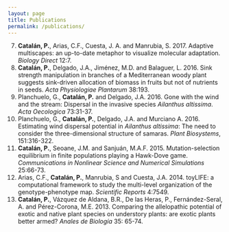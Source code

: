 ```yaml
---
layout: page
title: Publications
permalink: /publications/
---
```


7. **Catalán, P.**, Arias, C.F., Cuesta, J. A. and Manrubia, S. 2017. Adaptive multiscapes: an up-to-date metaphor to visualize molecular adaptation. *Biology Direct* 12:7.
6. **Catalán, P.**, Delgado, J.A., Jiménez, M.D. and Balaguer, L. 2016. Sink strength manipulation in branches of a Mediterranean woody plant suggests sink-driven allocation of biomass in fruits but not of nutrients in seeds. *Acta Physiologiae Plantarum* 38:193.
5.  Planchuelo, G., **Catalán, P.** and Delgado, J.A. 2016. Gone with the wind and the stream: Dispersal in the invasive species
*Ailanthus altissima*. *Acta Oecologica* 73:31-37.
4.  Planchuelo, G., **Catalán, P.**, Delgado, J.A. and Murciano A. 2016. Estimating wind dispersal potential in *Ailanthus altissima*: The need to consider the three-dimensional structure of samaras. *Plant Biosystems*, 151:316-322.
3. **Catalán, P.**, Seoane, J.M. and Sanjuán, M.A.F. 2015. Mutation-selection equilibrium in finite populations playing a Hawk-Dove game. *Communications  in  Nonlinear  Science  and  Numerical Simulations* 25:66-73.
2.  Arias, C.F., **Catalán, P.**, Manrubia, S and Cuesta, J.A. 2014. toyLIFE: a computational framework to study the multi-level organization of the genotype-phenotype map. *Scientific  Reports* 4:7549.
1. **Catalán, P.**,  Vázquez  de  Aldana,  B.R.,  De  las  Heras,  P.,  Fernández-Seral,  A.  and  Pérez-Corona, M.E. 2013. Comparing  the  allelopathic  potential  of  exotic  and  native  plant  species  on  understory plants:  are exotic plants better armed? *Anales de Biología* 35:  65-74.

